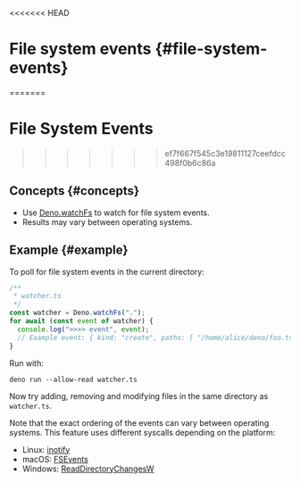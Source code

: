 <<<<<<< HEAD
# File system events {#file-system-events}
=======
# File System Events
>>>>>>> ef7f667f545c3e19811127ceefdcc498f0b6c86a

## Concepts {#concepts}

- Use [Deno.watchFs](/api?s=Deno.watchFs) to watch for file system events.
- Results may vary between operating systems.

## Example {#example}

To poll for file system events in the current directory:

```ts
/**
 * watcher.ts
 */
const watcher = Deno.watchFs(".");
for await (const event of watcher) {
  console.log(">>>> event", event);
  // Example event: { kind: "create", paths: [ "/home/alice/deno/foo.txt" ] }
}
```

Run with:

```shell
deno run --allow-read watcher.ts
```

Now try adding, removing and modifying files in the same directory as
`watcher.ts`.

Note that the exact ordering of the events can vary between operating systems.
This feature uses different syscalls depending on the platform:

- Linux: [inotify](https://man7.org/linux/man-pages/man7/inotify.7.html)
- macOS:
  [FSEvents](https://developer.apple.com/library/archive/documentation/Darwin/Conceptual/FSEvents_ProgGuide/Introduction/Introduction.html)
- Windows:
  [ReadDirectoryChangesW](https://docs.microsoft.com/en-us/windows/win32/api/winbase/nf-winbase-readdirectorychangesw)
